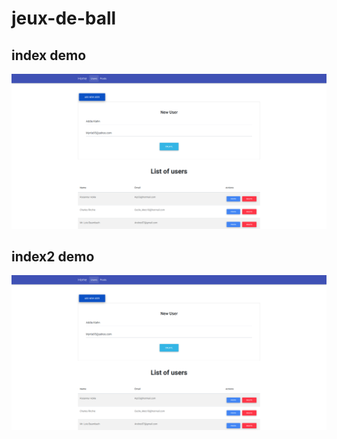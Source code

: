 # jeux-de-ball
## index demo
![alt text](https://github.com/benayadmohamed/angular-nestjs/blob/master/images/FireShot%20Capture%20002%20-%20FrentEnd%20-%20http___localhost_4200_users.png)
## index2 demo
![alt text](https://github.com/benayadmohamed/angular-nestjs/blob/master/images/FireShot%20Capture%20002%20-%20FrentEnd%20-%20http___localhost_4200_users.png)
